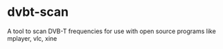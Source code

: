 dvbt-scan
=========

A tool to scan DVB-T frequencies for use with open source programs like mplayer, vlc, xine
